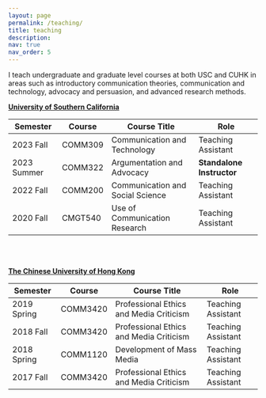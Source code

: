 ```yaml
---
layout: page
permalink: /teaching/
title: teaching
description: 
nav: true
nav_order: 5
---
```


I teach undergraduate and graduate level courses at both USC and CUHK in areas such as introductory communication theories, communication and technology, advocacy and persuasion, and advanced research methods.

**[University of Southern California](https://www.usc.edu)**

|Semester  | Course   | Course Title                      | Role |
|------------|----------|-----------------------------------|------|
|2023 Fall   |  COMM309 |  Communication and Technology     | Teaching Assistant |
|2023 Summer | COMM322  | Argumentation and Advocacy        | **Standalone Instructor**|
|2022 Fall   |  COMM200 |  Communication and Social Science    | Teaching Assistant|
|2020 Fall   |  CMGT540 |  Use of Communication Research | Teaching Assistant|

<br/><br/>

**[The Chinese University of Hong Kong](https://www.cuhk.edu.hk/english/index.html)**

|Semester    | Course   | Course Title                      | Role |
|------------|----------|-----------------------------------|------|
|2019 Spring | COMM3420 |  Professional Ethics and Media Criticism | Teaching Assistant |
|2018 Fall | COMM3420   | Professional Ethics and Media Criticism  | Teaching Assistant |
|2018 Spring |  COMM1120 |  Development of Mass Media | Teaching Assistant|
|2017 Fall   |  COMM3420 |  Professional Ethics and Media Criticism | Teaching Assistant|

